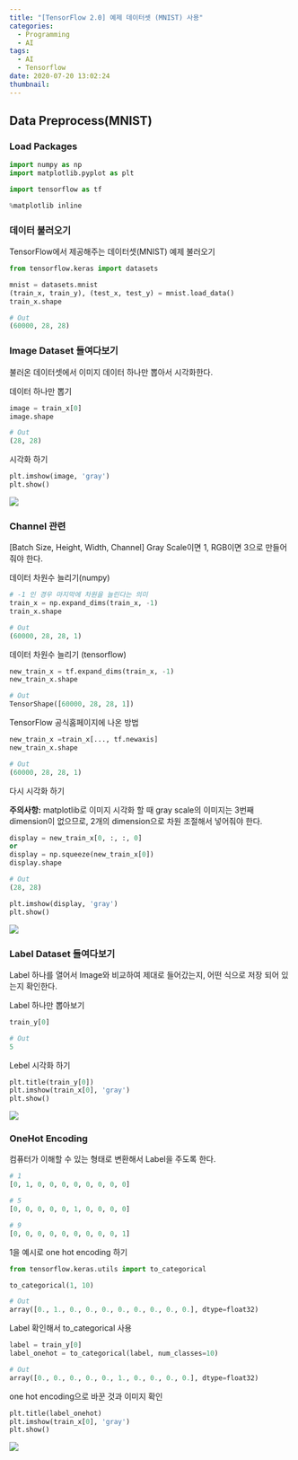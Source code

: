 ```yaml
---
title: "[TensorFlow 2.0] 예제 데이터셋 (MNIST) 사용"
categories:
  - Programming
  - AI
tags:
  - AI
  - Tensorflow
date: 2020-07-20 13:02:24
thumbnail:
---
```


## Data Preprocess(MNIST)

### Load Packages

```python
import numpy as np
import matplotlib.pyplot as plt

import tensorflow as tf

%matplotlib inline
```

### 데이터 불러오기

TensorFlow에서 제공해주는 데이터셋(MNIST) 예제 불러오기

```python
from tensorflow.keras import datasets

mnist = datasets.mnist
(train_x, train_y), (test_x, test_y) = mnist.load_data()
train_x.shape

# Out
(60000, 28, 28)
```

### Image Dataset 들여다보기

불러온 데이터셋에서 이미지 데이터 하나만 뽑아서 시각화한다.

데이터 하나만 뽑기

```python
image = train_x[0]
image.shape

# Out
(28, 28)
```

시각화 하기

```python
plt.imshow(image, 'gray')
plt.show()
```

![](/images/ai/dev/1.png)

### Channel 관련

[Batch Size, Height, Width, Channel]
Gray Scale이면 1, RGB이면 3으로 만들어줘야 한다.

데이터 차원수 늘리기(numpy)

```python
# -1 인 경우 마지막에 차원을 늘린다는 의미
train_x = np.expand_dims(train_x, -1)
train_x.shape

# Out
(60000, 28, 28, 1)
```

데이터 차원수 늘리기 (tensorflow)

```python
new_train_x = tf.expand_dims(train_x, -1)
new_train_x.shape

# Out
TensorShape([60000, 28, 28, 1])
```

TensorFlow 공식홈페이지에 나온 방법

```python
new_train_x =train_x[..., tf.newaxis]
new_train_x.shape

# Out
(60000, 28, 28, 1)
```

다시 시각화 하기

**주의사항:** matplotlib로 이미지 시각화 할 때 gray scale의 이미지는 3번째 dimension이 없으므로, 2개의 dimension으로 차원 조절해서 넣어줘야 한다.

```python
display = new_train_x[0, :, :, 0]
or
display = np.squeeze(new_train_x[0])
display.shape

# Out
(28, 28)
```

```python
plt.imshow(display, 'gray')
plt.show()
```

![](/images/ai/dev/1.png)

### Label Dataset 들여다보기

Label 하나를 열어서 Image와 비교하여 제대로 들어갔는지, 어떤 식으로 저장 되어 있는지 확인한다.

Label 하나만 뽑아보기

```python
train_y[0]

# Out
5
```

Lebel 시각화 하기

```python
plt.title(train_y[0])
plt.imshow(train_x[0], 'gray')
plt.show()
```

![](/images/ai/dev/2.png)

### OneHot Encoding

컴퓨터가 이해할 수 있는 형태로 변환해서 Label을 주도록 한다.

```python
# 1
[0, 1, 0, 0, 0, 0, 0, 0, 0, 0]

# 5
[0, 0, 0, 0, 0, 1, 0, 0, 0, 0]

# 9
[0, 0, 0, 0, 0, 0, 0, 0, 0, 1]
```

1을 예시로 one hot encoding 하기

```python
from tensorflow.keras.utils import to_categorical

to_categorical(1, 10)

# Out
array([0., 1., 0., 0., 0., 0., 0., 0., 0., 0.], dtype=float32)
```

Label 확인해서 to_categorical 사용

```python
label = train_y[0]
label_onehot = to_categorical(label, num_classes=10)

# Out
array([0., 0., 0., 0., 0., 1., 0., 0., 0., 0.], dtype=float32)
```

one hot encoding으로 바꾼 것과 이미지 확인

```python
plt.title(label_onehot)
plt.imshow(train_x[0], 'gray')
plt.show()
```

![](/images/ai/dev/3.png)

